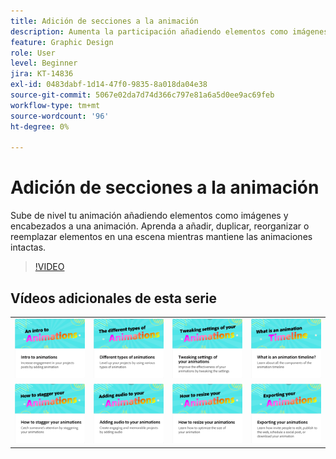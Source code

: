 ```yaml
---
title: Adición de secciones a la animación
description: Aumenta la participación añadiendo elementos como imágenes y encabezados a una animación
feature: Graphic Design
role: User
level: Beginner
jira: KT-14836
exl-id: 0483dabf-1d14-47f0-9835-8a018da04e38
source-git-commit: 5067e02da7d74d366c797e81a6a5d0ee9ac69feb
workflow-type: tm+mt
source-wordcount: '96'
ht-degree: 0%

---
```


# Adición de secciones a la animación

Sube de nivel tu animación añadiendo elementos como imágenes y encabezados a una animación. Aprenda a añadir, duplicar, reorganizar o reemplazar elementos en una escena mientras mantiene las animaciones intactas.

>[!VIDEO](https://video.tv.adobe.com/v/3426982?quality=12&learn=on&hidetitle=true)

## Vídeos adicionales de esta serie

<table style="table-layout:fixed">
<tr>
   <td>
         <a href="intro-animation.md">
            <img alt="Introducción a las animaciones" src="assets/intro-animations.png" />
         </a>
   </td>
  <td>
         <a href="different-types-animation.md">
            <img alt="Diferentes tipos de animaciones" src="assets/different-animations.png" />
         </a>
   </td>
   <td>
         <a href="tweak-animation.md">
            <img alt="Ajuste de la configuración de las animaciones" src="assets/tweaking-settings.png" />
         </a>
   </td>
   <td>
         <a href="animation-timeline.md">
            <img alt="¿Qué es la cronología de animación?" src="assets/what-is-animation-timeline.png" />
         </a>
   </td>
</tr>
<tr>
    <td>
         <a href="stagger-animations.md">
            <img alt="Cómo escalonar las animaciones" src="assets/stagger-animations.png" />
         </a>
   </td>
   <td>
         <a href="audio-animation.md">
            <img alt="Añadir audio a las animaciones" src="assets/add-audio.png" />
         </a>
   </td>
   <td>
         <a href="resize-animations.md">
            <img alt="Cómo cambiar el tamaño de las animaciones" src="assets/resize-animations.png" />
         </a>
   </td>
   <td>
         <a href="export-animations.md">
            <img alt="Exportación de animaciones" src="assets/exporting-animations.png" />
         </a>
   </td>
</tr>
</table>

